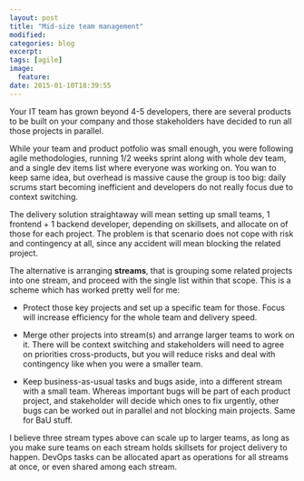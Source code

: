 ```yaml
---
layout: post
title: "Mid-size team management"
modified:
categories: blog
excerpt:
tags: [agile]
image:
  feature:
date: 2015-01-10T18:39:55
---
```



Your IT team has grown beyond 4-5 developers, there are several products to be built on your company and those stakeholders have decided to run all those projects in parallel.

While your team and product potfolio was small enough, you were following agile methodologies, running 1/2 weeks sprint along with whole dev team, and a single dev items list where everyone was working on. You wan to keep same idea, but overhead is massive cause the group is too big: daily scrums start becoming inefficient and developers do not really focus due to context switching.

The delivery solution straightaway will mean setting up small teams, 1 frontend + 1 backend developer, depending on skillsets, and allocate on of those for each project. The problem is that scenario does not cope with risk and contingency at all, since any accident will mean blocking the related project.

The alternative is arranging **streams**, that is grouping some related projects into one stream, and proceed with the single list within that scope. This is a scheme which has worked pretty well for me:

* Protect those key projects and set up a specific team for those. Focus will increase efficiency for the whole team and delivery speed.

* Merge other projects into stream(s) and arrange larger teams to work on it. There will be context switching and stakeholders will need to agree on priorities cross-products, but you will reduce risks and deal with contingency like when you were a smaller team.

* Keep business-as-usual tasks and bugs aside, into a different stream with a small team. Whereas important bugs will be part of each product project, and stakeholder will decide which ones to fix urgently, other bugs can be worked out in parallel and not blocking main projects. Same for BaU stuff.

I believe three stream types above can scale up to larger teams, as long as you make sure teams on each stream holds skillsets for project delivery to happen. DevOps tasks can be allocated apart as operations for all streams at once, or even shared among each stream.